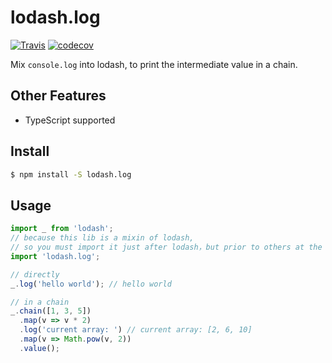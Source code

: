 # lodash.log

[![Travis](https://img.shields.io/travis/alanwei0/lodash.log.svg)](https://img.shields.io/travis/alanwei0/lodash.log.svg)
[![codecov](https://codecov.io/gh/alanwei0/lodash.log/branch/master/graph/badge.svg)](https://codecov.io/gh/alanwei0/lodash.log)

Mix `console.log` into lodash, to print the intermediate value in a chain.

## Other Features

- TypeScript supported

## Install

```sh
$ npm install -S lodash.log
```

## Usage

```javascript
import _ from 'lodash';
// because this lib is a mixin of lodash, 
// so you must import it just after lodash，but prior to others at the beginning of the program
import 'lodash.log';

// directly
_.log('hello world'); // hello world

// in a chain
_.chain([1, 3, 5])
  .map(v => v * 2)
  .log('current array: ') // current array: [2, 6, 10]
  .map(v => Math.pow(v, 2))
  .value();
```
